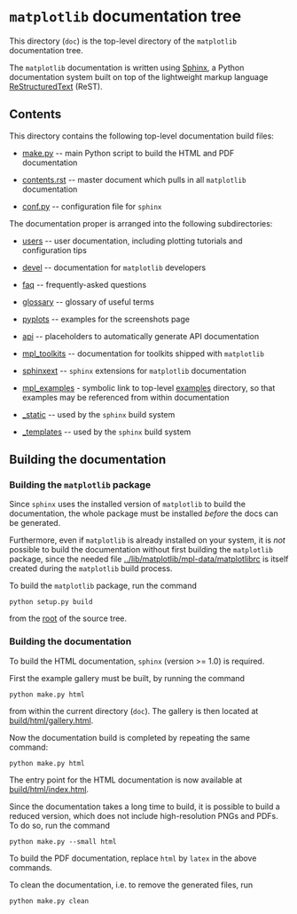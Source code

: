 `matplotlib` documentation tree 
========================

This directory (`doc`) is the top-level directory of the ``matplotlib``
documentation tree.  

The `matplotlib` documentation is written using [Sphinx](http://sphinx-doc.org/), a
Python documentation system built on top of the lightweight markup language [ReStructuredText](http://docutils.sourceforge.net/rst.html) (ReST).

## Contents

This directory contains the following top-level documentation build files:


* [make.py](./make.py) -- main Python script to build the HTML and  PDF documentation

* [contents.rst](./index.rst) -- master document which pulls in all 
`matplotlib` documentation

* [conf.py](conf.py) -- configuration file for `sphinx`


The documentation proper is arranged into the following subdirectories:


* [users](./users) -- user documentation, including plotting tutorials and configuration tips

* [devel](./devel) -- documentation for `matplotlib` developers

* [faq](./faq) -- frequently-asked questions

* [glossary](./glossary) -- glossary of useful terms

* [pyplots](./pyplots) -- examples for the screenshots page

* [api](./api) -- placeholders to automatically generate API documentation

* [mpl_toolkits](./mpl_toolkits) -- documentation for toolkits shipped with `matplotlib`

* [sphinxext](./sphinxext) -- `sphinx` extensions for `matplotlib` documentation

* [mpl_examples](./mpl_examples) - symbolic link to top-level [examples](../examples) directory, so that examples may be referenced from within documentation

* [_static](./_static) -- used by the `sphinx` build system

* [_templates](./_templates) -- used by the `sphinx` build system
  


## Building the documentation

### Building the `matplotlib` package

Since `sphinx` uses the installed version of `matplotlib` to build
the documentation, the whole package must be installed *before* the docs
can be generated. 

Furthermore, even if `matplotlib` is already installed on your system, it is *not* possible to build the documentation without first building the 
`matplotlib` package, since the needed file [../lib/matplotlib/mpl-data/matplotlibrc](../lib/matplotlib/mpl-data/matplotlibrc) is itself created
during the `matplotlib` build process. 

To build the `matplotlib` package, run the command

	python setup.py build

from the [root](..) of the source tree.


### Building the documentation

To build the HTML documentation, `sphinx` (version >= 1.0)
is required. 

First the example gallery must be built, by running the command

	python make.py html

from within the current directory (`doc`). The gallery is then located at [build/html/gallery.html](build/html/gallery.html).

Now the documentation build is completed by repeating the same command:

	python make.py html 

The entry point for the HTML documentation is now available at [build/html/index.html](./build/html/index.html).


Since the documentation takes a long time to build, it is possible to
 build a reduced version, which does not include
high-resolution PNGs and PDFs. To do so, run the command

	python make.py --small html

To build the PDF documentation, replace `html` by `latex` in the above commands.

To clean the documentation, i.e. to remove the generated files, run

	python make.py clean

